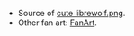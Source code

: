 * Source of [cute librewolf.png](https://www.reddit.com/r/LibreWolf/comments/qk5jiv/i_like_cute_icons_so_ima_leave_this_here/).
* Other fan art: [FanArt](https://www.reddit.com/r/LibreWolf/comments/pewxry/fanart/).
